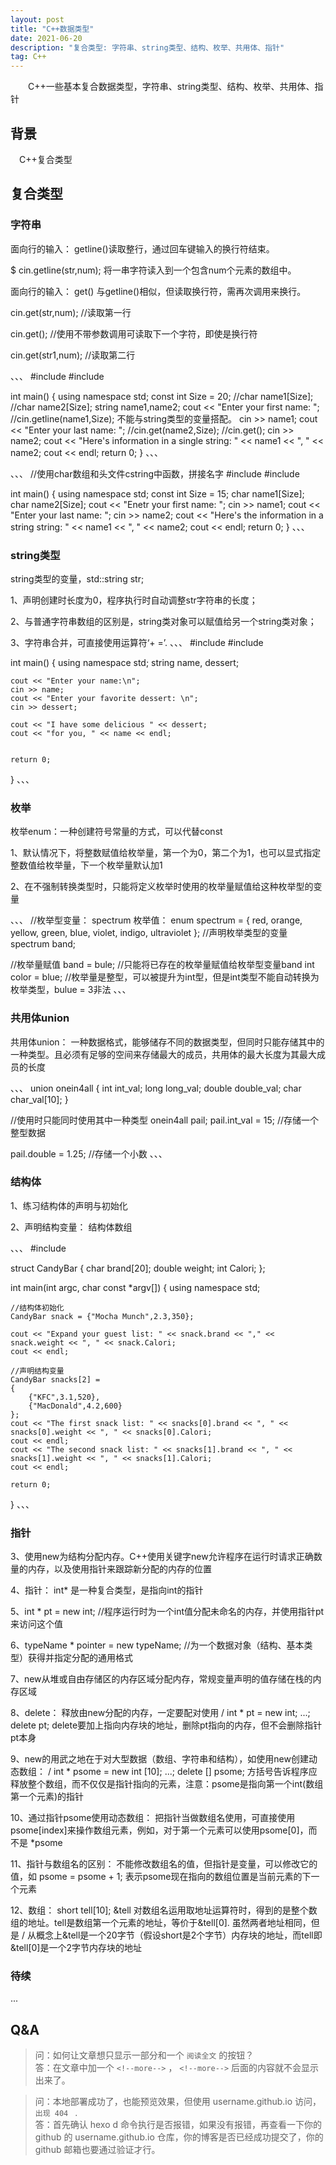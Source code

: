 ```yaml
---
layout: post
title: "C++数据类型"
date: 2021-06-20 
description: "复合类型: 字符串、string类型、结构、枚举、共用体、指针"
tag: C++
---   
```


　　C++一些基本复合数据类型，字符串、string类型、结构、枚举、共用体、指针
 

## 背景

　C++复合类型
 
## 复合类型

### 字符串
面向行的输入： getline()读取整行，通过回车键输入的换行符结束。

$ cin.getline(str,num); 将一串字符读入到一个包含num个元素的数组中。

面向行的输入： get() 与getline()相似，但读取换行符，需再次调用来换行。

cin.get(str,num); //读取第一行

cin.get();        //使用不带参数调用可读取下一个字符，即使是换行符

cin.get(str1,num); //读取第二行
 
、、、
#include <iostream>
#include <string>

int main()
{
	using namespace std;
	const int Size = 20;
	//char name1[Size];
	//char name2[Size];
	string name1,name2;
	cout << "Enter your first name: ";
	//cin.getline(name1,Size);  不能与string类型的变量搭配。
	cin >> name1;
	cout << "Enter your last name: ";
	//cin.get(name2,Size);
	//cin.get();
	cin >> name2;
	cout << "Here's information in a single string: " << name1 << ", " << name2;
	cout << endl;
	return 0;
}
、、、


、、、
//使用char数组和头文件cstring中函数，拼接名字
#include <iostream>
#include <cstring>

int main()
{
	using namespace std;
	const int Size = 15;
	char name1[Size];
	char name2[Size];
	cout << "Enetr your first name: ";
	cin >> name1;
	cout << "Enter your last name: ";
	cin >> name2;
	cout << "Here's the information in a string string: " << name1 << ", " << name2;
	cout << endl;
	return 0;
}
、、、


### string类型        

string类型的变量，std::string str;

 1、声明创建时长度为0，程序执行时自动调整str字符串的长度；

 2、与普通字符串数组的区别是，string类对象可以赋值给另一个string类对象；

 3、字符串合并，可直接使用运算符‘+ =’.
、、、
#include<iostream>
#include<string>

int main()
{
	using namespace std;
	string name, dessert;

	cout << "Enter your name:\n";
	cin >> name;
	cout << "Enter your favorite dessert: \n";
	cin >> dessert;

	cout << "I have some delicious " << dessert;
	cout << "for you, " << name << endl;


	return 0;
}
、、、


### 枚举     

枚举enum：一种创建符号常量的方式，可以代替const

1、默认情况下，将整数赋值给枚举量，第一个为0，第二个为1，也可以显式指定整数值给枚举量，下一个枚举量默认加1

2、在不强制转换类型时，只能将定义枚举时使用的枚举量赋值给这种枚举型的变量

、、、
//枚举型变量： spectrum  枚举值：
enum spectrum = 
{
	red, orange, yellow, green, blue, violet, indigo, ultraviolet
};
//声明枚举类型的变量
spectrum band;

//枚举量赋值
band = bule; //只能将已存在的枚举量赋值给枚举型变量band
int color = blue; //枚举量是整型，可以被提升为int型，但是int类型不能自动转换为枚举类型，bulue = 3非法
、、、

### 共用体union

共用体union： 一种数据格式，能够储存不同的数据类型，但同时只能存储其中的一种类型。且必须有足够的空间来存储最大的成员，共用体的最大长度为其最大成员的长度

、、、
union onein4all
{
	int int_val;
	long long_val;
	double double_val;
	char char_val[10];
}

//使用时只能同时使用其中一种类型
onein4all pail;
pail.int_val = 15; //存储一个整型数据

pail.double = 1.25; //存储一个小数
、、、


### 结构体　
1、练习结构体的声明与初始化

2、声明结构变量： 结构体数组

、、、
#include <iostream>

struct CandyBar
{
	char 	brand[20];
	double  weight;
	int 	Calori;
};

int main(int argc, char const *argv[])
{
	using namespace std;

	//结构体初始化
	CandyBar snack = {"Mocha Munch",2.3,350};

	cout << "Expand your guest list: " << snack.brand << "," << snack.weight << ", " << snack.Calori;
	cout << endl;

	//声明结构变量
	CandyBar snacks[2] = 
	{
		{"KFC",3.1,520},
		{"MacDonald",4.2,600}
	};
	cout << "The first snack list: " << snacks[0].brand << ", " << snacks[0].weight << ", " << snacks[0].Calori;
	cout << endl;
	cout << "The second snack list: " << snacks[1].brand << ", " << snacks[1].weight << ", " << snacks[1].Calori;
	cout << endl; 
	
	return 0;
}
、、、

### 指针

3、使用new为结构分配内存。C++使用关键字new允许程序在运行时请求正确数量的内存，以及使用指针来跟踪新分配的内存的位置

4、指针： int* 是一种复合类型，是指向int的指针

5、int * pt = new int; //程序运行时为一个int值分配未命名的内存，并使用指针pt来访问这个值

6、typeName * pointer = new typeName; //为一个数据对象（结构、基本类型）获得并指定分配的通用格式

7、new从堆或自由存储区的内存区域分配内存，常规变量声明的值存储在栈的内存区域

8、delete： 释放由new分配的内存，一定要配对使用
  / int * pt = new int; ...; delete pt; delete要加上指向内存块的地址，删除pt指向的内存，但不会删除指针pt本身

9、new的用武之地在于对大型数据（数组、字符串和结构），如使用new创建动态数组：
  / int * psome = new int [10]; ...; delete [] psome; 方括号告诉程序应释放整个数组，而不仅仅是指针指向的元素，注意：psome是指向第一个int(数组第一个元素)的指针

10、通过指针psome使用动态数组： 把指针当做数组名使用，可直接使用psome[index]来操作数组元素，例如，对于第一个元素可以使用psome[0]，而不是 *psome

11、指针与数组名的区别： 不能修改数组名的值，但指针是变量，可以修改它的值，如 psome = psome + 1; 表示psome现在指向的数组位置是当前元素的下一个元素

12、数组： short tell[10]; &tell 对数组名运用取地址运算符时，得到的是整个数组的地址。tell是数组第一个元素的地址，等价于&tell[0]. 虽然两者地址相同，但是
  / 从概念上&tell是一个20字节（假设short是2个字节）内存块的地址，而tell即&tell[0]是一个2字节内存块的地址  

### 待续
...  


## Q&A

> 问：如何让文章想只显示一部分和一个 `阅读全文` 的按钮？       
> 答：在文章中加一个 `<!--more-->` ， `<!--more-->` 后面的内容就不会显示出来了。

<p> </p>

> 问：本地部署成功了，也能预览效果，但使用 username.github.io 访问，`出现 404 ` .      
> 答：首先确认 hexo d 命令执行是否报错，如果没有报错，再查看一下你的 github 的 username.github.io 仓库，你的博客是否已经成功提交了，你的 github 邮箱也要通过验证才行。

<p> </p>